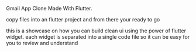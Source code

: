 Gmail App Clone Made With Flutter.

copy files into an flutter project and from there your ready to go

this is a showcase on how you can build clean ui using the power of flutter widget.
each widget is separated into a single code file so it can be easy for you to review and understand 


